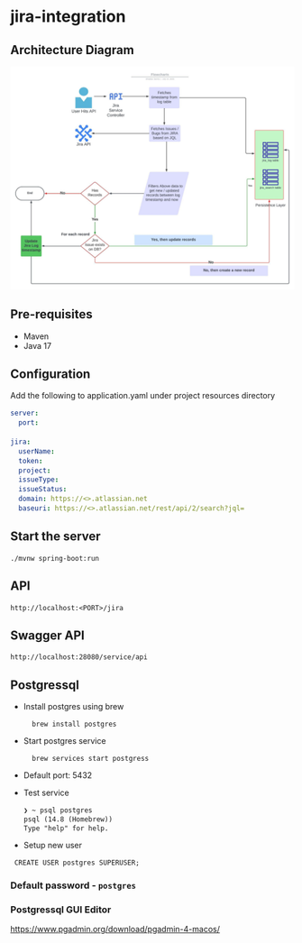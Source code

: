 # jira-integration

## Architecture Diagram

![img.png](Flowcharts.jpeg)

## Pre-requisites
* Maven
* Java 17


## Configuration

Add the following to application.yaml under project resources directory
```yaml
server:
  port: 

jira:
  userName: 
  token: 
  project: 
  issueType: 
  issueStatus: 
  domain: https://<>.atlassian.net
  baseuri: https://<>.atlassian.net/rest/api/2/search?jql=
```

## Start the server
```
./mvnw spring-boot:run
```

## API 
```api
http://localhost:<PORT>/jira
```

## Swagger API
```api
http://localhost:28080/service/api
```

## Postgressql
* Install postgres using brew
  ```shell
    brew install postgres
  ```
  
* Start postgres service
    ```shell
      brew services start postgress
    ```
* Default port: 5432
* Test service
    ```shell
    ❯ ~ psql postgres
    psql (14.8 (Homebrew))
    Type "help" for help.
    ```
* Setup new user
 ``` 
  CREATE USER postgres SUPERUSER;
  ```
### Default password - `postgres`
### Postgressql GUI Editor
https://www.pgadmin.org/download/pgadmin-4-macos/
